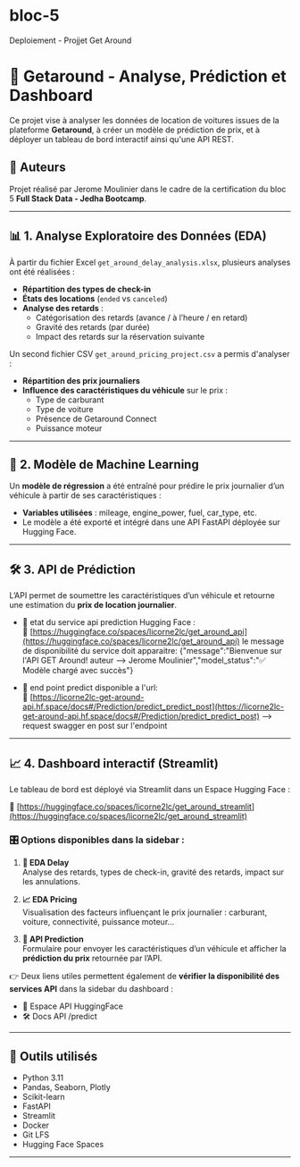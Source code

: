 # bloc-5
Deploiement - Projjet Get Around

# 🚗 Getaround - Analyse, Prédiction et Dashboard

Ce projet vise à analyser les données de location de voitures issues de la plateforme **Getaround**, à créer un modèle de prédiction de prix, et à déployer un tableau de bord interactif ainsi qu'une API REST.

## 🙌 Auteurs

Projet réalisé par Jerome Moulinier dans le cadre de la certification du bloc 5 **Full Stack Data - Jedha Bootcamp**.

---

## 📊 1. Analyse Exploratoire des Données (EDA)

À partir du fichier Excel `get_around_delay_analysis.xlsx`, plusieurs analyses ont été réalisées :

- **Répartition des types de check-in**
- **États des locations** (`ended` vs `canceled`)
- **Analyse des retards** :
  - Catégorisation des retards (avance / à l’heure / en retard)
  - Gravité des retards (par durée)
  - Impact des retards sur la réservation suivante

Un second fichier CSV `get_around_pricing_project.csv` a permis d'analyser :

- **Répartition des prix journaliers**
- **Influence des caractéristiques du véhicule** sur le prix :
  - Type de carburant
  - Type de voiture
  - Présence de Getaround Connect
  - Puissance moteur

---

## 🤖 2. Modèle de Machine Learning

Un **modèle de régression** a été entraîné pour prédire le prix journalier d’un véhicule à partir de ses caractéristiques :

- **Variables utilisées** : mileage, engine_power, fuel, car_type, etc.
- Le modèle a été exporté et intégré dans une API FastAPI déployée sur Hugging Face.

---

## 🛠️ 3. API de Prédiction

L’API permet de soumettre les caractéristiques d’un véhicule et retourne une estimation du **prix de location journalier**.

- 📍 etat du service api prediction Hugging Face :  
  🔗 [https://huggingface.co/spaces/licorne2lc/get_around_api](https://huggingface.co/spaces/licorne2lc/get_around_api)
le message de disponibilité du service doit apparaitre:
{"message":"Bienvenue sur l'API GET Around! auteur —> Jerome Moulinier","model_status":"✅ Modèle chargé avec succès"}


- 📄 end point predict disponible a l'url:  
  🔗 [https://licorne2lc-get-around-api.hf.space/docs#/Prediction/predict_predict_post](https://licorne2lc-get-around-api.hf.space/docs#/Prediction/predict_predict_post) --> request swagger en post sur l'endpoint 
---

## 📈 4. Dashboard interactif (Streamlit)

Le tableau de bord est déployé via Streamlit dans un Espace Hugging Face :

🔗 [https://huggingface.co/spaces/licorne2lc/get_around_streamlit](https://huggingface.co/spaces/licorne2lc/get_around_streamlit)

### 🎛️ Options disponibles dans la sidebar :

1. **🏁 EDA Delay**  
   Analyse des retards, types de check-in, gravité des retards, impact sur les annulations.

2. **📈 EDA Pricing**  
   Visualisation des facteurs influençant le prix journalier : carburant, voiture, connectivité, puissance moteur...

3. **🔮 API Prediction**  
   Formulaire pour envoyer les caractéristiques d’un véhicule et afficher la **prédiction du prix** retournée par l’API.

👉 Deux liens utiles permettent également de **vérifier la disponibilité des services API** dans la sidebar du dashboard :
- 📄 Espace API HuggingFace
- 🛠️ Docs API /predict

---

## 🧰 Outils utilisés

- Python 3.11
- Pandas, Seaborn, Plotly
- Scikit-learn
- FastAPI
- Streamlit
- Docker
- Git LFS
- Hugging Face Spaces

---

